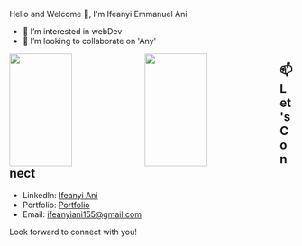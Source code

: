 Hello and Welcome 👋, I'm Ifeanyi Emmanuel Ani
- 👀 I’m interested in webDev
- 💞️ I’m looking to collaborate on 'Any'


<img height=200 width=47% align="left" src="https://github-readme-stats.vercel.app/api?username=Ifeanyi-Ani&show_icons=true&bg_color=00000000" />
<img height=200 width=47% align="left" src="https://github-readme-stats.vercel.app/api/top-langs?username=Ifeanyi-Ani&layout=compact&langs_count=8&card_width=320&bg_color=00000000" />

## 📫 Let's Connect

- LinkedIn: [Ifeanyi Ani](https://www.linkedin.com/in/ifeanyi-ani-997520246/)
- Portfolio: [Portfolio](https://ifeanyi-pi.vercel.app/)
- Email: ifeanyiani155@gmail.com

Look forward to connect with you!

